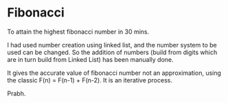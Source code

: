 Fibonacci
=========

To attain the highest fibonacci number in 30 mins.

I had used number creation using linked list, and the number system to be used can be changed.
So the addition of numbers (build from digits which are in turn build from Linked List) has been manually done.

It gives the accurate value of fibonacci number not an approximation, using the classic F(n) = F(n-1) + F(n-2).
It is an iterative process.

Prabh.
